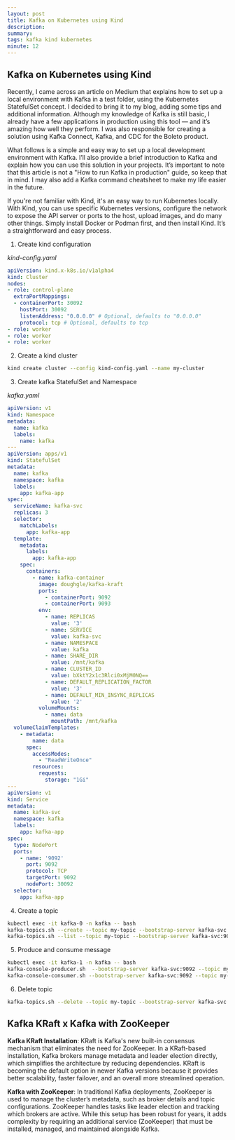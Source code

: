```yaml
---
layout: post
title: Kafka on Kubernetes using Kind
description: 
summary: 
tags: kafka kind kubernetes
minute: 12
---
```


## Kafka on Kubernetes using Kind

Recently, I came across an article on Medium that explains how to set up a local environment with Kafka in a test folder, using the Kubernetes StatefulSet concept. I decided to bring it to my blog, adding some tips and additional information. Although my knowledge of Kafka is still basic, I already have a few applications in production using this tool — and it’s amazing how well they perform. I was also responsible for creating a solution using Kafka Connect, Kafka, and CDC for the Boleto product.

What follows is a simple and easy way to set up a local development environment with Kafka. I’ll also provide a brief introduction to Kafka and explain how you can use this solution in your projects. It’s important to note that this article is not a "How to run Kafka in production" guide, so keep that in mind. I may also add a Kafka command cheatsheet to make my life easier in the future.

If you're not familiar with Kind, it's an easy way to run Kubernetes locally. With Kind, you can use specific Kubernetes versions, configure the network to expose the API server or ports to the host, upload images, and do many other things. Simply install Docker or Podman first, and then install Kind. It’s a straightforward and easy process.


1) Create kind configuration

*kind-config.yaml*
```yaml
apiVersion: kind.x-k8s.io/v1alpha4
kind: Cluster
nodes:
- role: control-plane
  extraPortMappings:
  - containerPort: 30092
    hostPort: 30092
    listenAddress: "0.0.0.0" # Optional, defaults to "0.0.0.0"
    protocol: tcp # Optional, defaults to tcp
- role: worker
- role: worker
- role: worker
```

2) Create a kind cluster

```bash
kind create cluster --config kind-config.yaml --name my-cluster
```

3) Create kafka StatefulSet and Namespace

*kafka.yaml*
```yaml
apiVersion: v1
kind: Namespace
metadata:
  name: kafka
  labels:
    name: kafka
---
apiVersion: apps/v1
kind: StatefulSet
metadata:
  name: kafka
  namespace: kafka
  labels:
    app: kafka-app
spec:
  serviceName: kafka-svc
  replicas: 3
  selector:
    matchLabels:
      app: kafka-app
  template:
    metadata:
      labels:
        app: kafka-app
    spec:
      containers:
        - name: kafka-container
          image: doughgle/kafka-kraft
          ports:
            - containerPort: 9092
            - containerPort: 9093
          env:
            - name: REPLICAS
              value: '3'
            - name: SERVICE
              value: kafka-svc
            - name: NAMESPACE
              value: kafka
            - name: SHARE_DIR
              value: /mnt/kafka
            - name: CLUSTER_ID
              value: bXktY2x1c3Rlci0xMjM0NQ==
            - name: DEFAULT_REPLICATION_FACTOR
              value: '3'
            - name: DEFAULT_MIN_INSYNC_REPLICAS
              value: '2'
          volumeMounts:
            - name: data
              mountPath: /mnt/kafka
  volumeClaimTemplates:
    - metadata:
        name: data
      spec:
        accessModes:
          - "ReadWriteOnce"
        resources:
          requests:
            storage: "1Gi"
---
apiVersion: v1
kind: Service
metadata:
  name: kafka-svc
  namespace: kafka
  labels:
    app: kafka-app
spec:
  type: NodePort
  ports:
    - name: '9092'
      port: 9092
      protocol: TCP
      targetPort: 9092
      nodePort: 30092
  selector:
    app: kafka-app
```

4) Create a topic

```sh
kubectl exec -it kafka-0 -n kafka -- bash
kafka-topics.sh --create --topic my-topic --bootstrap-server kafka-svc:9092
kafka-topics.sh --list --topic my-topic --bootstrap-server kafka-svc:9092
```

5) Produce and consume message

```sh
kubectl exec -it kafka-1 -n kafka -- bash
kafka-console-producer.sh  --bootstrap-server kafka-svc:9092 --topic my-topic
kafka-console-consumer.sh --bootstrap-server kafka-svc:9092 --topic my-topic
```

6) Delete topic
   
```sh
kafka-topics.sh --delete --topic my-topic --bootstrap-server kafka-svc:9092
```

## Kafka KRaft x Kafka with ZooKeeper

**Kafka KRaft Installation**: KRaft is Kafka's new built-in consensus mechanism that eliminates the need for ZooKeeper. In a KRaft-based installation, Kafka brokers manage metadata and leader election directly, which simplifies the architecture by reducing dependencies. KRaft is becoming the default option in newer Kafka versions because it provides better scalability, faster failover, and an overall more streamlined operation.

**Kafka with ZooKeeper**: In traditional Kafka deployments, ZooKeeper is used to manage the cluster’s metadata, such as broker details and topic configurations. ZooKeeper handles tasks like leader election and tracking which brokers are active. While this setup has been robust for years, it adds complexity by requiring an additional service (ZooKeeper) that must be installed, managed, and maintained alongside Kafka.
